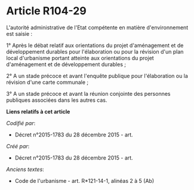 # Article R104-29

L'autorité administrative de l'Etat compétente en matière d'environnement est saisie :

1° Après le débat relatif aux orientations du projet d'aménagement et de développement durables pour l'élaboration ou pour la
révision d'un plan local d'urbanisme portant atteinte aux orientations du projet d'aménagement et de développement durables ;

2° A un stade précoce et avant l'enquête publique pour l'élaboration ou la révision d'une carte communale ;

3° A un stade précoce et avant la réunion conjointe des personnes publiques associées dans les autres cas.

**Liens relatifs à cet article**

_Codifié par_:

  - Décret n°2015-1783 du 28 décembre 2015 - art.

_Créé par_:

  - Décret n°2015-1783 du 28 décembre 2015 - art.

_Anciens textes_:

  - Code de l'urbanisme - art. R*121-14-1, alinéas 2 à 5 (Ab)
